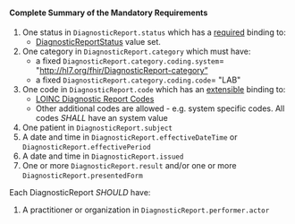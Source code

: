 #### Complete Summary of the Mandatory Requirements


1.  One status in `DiagnosticReport.status` which has a [required](http://hl7.org/fhir/STU3/terminologies.html#required) binding to:
    -   [DiagnosticReportStatus] value set.
1.  One category in `DiagnosticReport.category` which must have:
    -   a fixed `DiagnosticReport.category.coding.system`= "http://hl7.org/fhir/DiagnosticReport-category”
    -   a fixed `DiagnosticReport.category.coding.code`= "LAB"
1.  One code in `DiagnosticReport.code` which has an [extensible](http://hl7.org/fhir/STU3/terminologies.html#extensible) binding to:
    -   [LOINC Diagnostic Report Codes]
    -   Other additional codes are allowed - e.g. system specific codes. All codes *SHALL* have an system value
1.  One patient in `DiagnosticReport.subject`
1.  A date and time in `DiagnosticReport.effectiveDateTime` or `DiagnosticReport.effectivePeriod`
1.  A date and time in `DiagnosticReport.issued`
1.  One or more `DiagnosticReport.result` and/or one or more `DiagnosticReport.presentedForm`

Each DiagnosticReport *SHOULD* have:

1.  A practitioner or organization in `DiagnosticReport.performer.actor`

[DiagnosticReportStatus]: http://hl7.org/fhir/STU3/valueset-diagnostic-report-status.html
[Observation]: http://hl7.org/fhir/STU3/observation.html
[LOINC Diagnostic Report Codes]: http://hl7.org/fhir/STU3/valueset-report-codes.html
